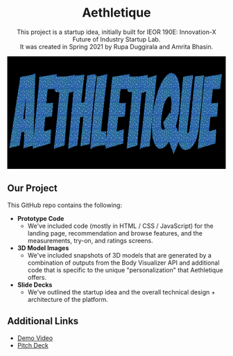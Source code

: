 <h1 align="center">Aethletique</h1>

<p align="center">
    This project is a startup idea, initially built for IEOR 190E: Innovation-X Future of Industry Startup Lab. <br> It was created in Spring 2021 by Rupa Duggirala and Amrita Bhasin. </p>
    
<p align="center">
  <img src="assets/img/logo.png" width="800" height="260"/>
</p>

## Our Project
This GitHub repo contains the following: <br>
* **Prototype Code**
    * We've included code (mostly in HTML / CSS / JavaScript) for the landing page, recommendation and browse features, and the measurements, try-on, and ratings screens.
* **3D Model Images**
    * We've included snapshots of 3D models that are generated by a combination of outputs from the Body Visualizer API and additional code that is specific to the unique "personalization" that Aethletique offers.  
* **Slide Decks** 
    * We've outlined the startup idea and the overall technical design + architecture of the platform.

## Additional Links
* [Demo Video](https://drive.google.com/file/d/1Wx_BqMDL_Zc0_iHIj0bzIf_9pcdpvTA4/view?usp=sharing)
* [Pitch Deck](https://docs.google.com/presentation/d/1d_3R_XLWGs_FD1OJKHNYKwEzg92TvJ7oC7pMY0uI3rQ/edit?usp=sharing)
